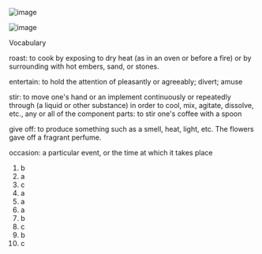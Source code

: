 ![image](https://github.com/jeuneseven/ReadingNotes/assets/8426758/70575bf9-cdcf-4ae6-af3f-10f4ce17571c)

![image](https://github.com/jeuneseven/ReadingNotes/assets/8426758/db75f93a-71fe-4c61-8a7e-8b2111c68087)

Vocabulary

roast: to cook by exposing to dry heat (as in an oven or before a fire) or by surrounding with hot embers, sand, or stones.

entertain: to hold the attention of pleasantly or agreeably; divert; amuse

stir: to move one's hand or an implement continuously or repeatedly through (a liquid or other substance) in order to cool, mix, agitate, dissolve, etc., any or all of the component parts: to stir one's coffee with a spoon

give off: to produce something such as a smell, heat, light, etc. The flowers gave off a fragrant perfume.

occasion: a particular event, or the time at which it takes place

1. b
2. a
3. c
4. a
5. a
6. a
7. b
8. c
9. b
10. c
